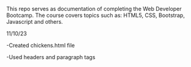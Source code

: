 <p>This repo serves as documentation of completing the Web Developer Bootcamp. The course covers topics such as: HTML5, CSS, Bootstrap, Javascript and others.</p>

11/10/23 
<p>-Created chickens.html file</p>
<p>-Used headers and paragraph tags</p>
